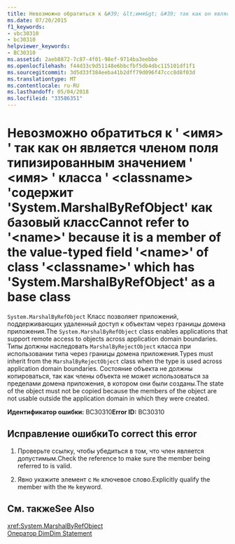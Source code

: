 ```yaml
---
title: Невозможно обратиться к &#39; &lt;имя&gt; &#39; так как он является членом поля типизированным значением &#39; &lt;имя&gt; &#39; класса &#39; &lt;classname&gt; &#39;содержит &#39;System.MarshalByRefObject&#39; как базовый класс
ms.date: 07/20/2015
f1_keywords:
- vbc30310
- bc30310
helpviewer_keywords:
- BC30310
ms.assetid: 2aeb8872-7c87-4f01-98ef-9714ba3eebbe
ms.openlocfilehash: f44d33c9d51148e6bbcfbf5db4dbc115101df1f1
ms.sourcegitcommit: 3d5d33f384eeba41b2dff79d096f47ccc8d8f03d
ms.translationtype: MT
ms.contentlocale: ru-RU
ms.lasthandoff: 05/04/2018
ms.locfileid: "33586351"
---
```

# <a name="cannot-refer-to-39ltnamegt39-because-it-is-a-member-of-the-value-typed-field-39ltnamegt39-of-class-39ltclassnamegt39-which-has-39systemmarshalbyrefobject39-as-a-base-class"></a><span data-ttu-id="0bd5a-102">Невозможно обратиться к &#39; &lt;имя&gt; &#39; так как он является членом поля типизированным значением &#39; &lt;имя&gt; &#39; класса &#39; &lt;classname&gt; &#39;содержит &#39;System.MarshalByRefObject&#39; как базовый класс</span><span class="sxs-lookup"><span data-stu-id="0bd5a-102">Cannot refer to &#39;&lt;name&gt;&#39; because it is a member of the value-typed field &#39;&lt;name&gt;&#39; of class &#39;&lt;classname&gt;&#39; which has &#39;System.MarshalByRefObject&#39; as a base class</span></span>
<span data-ttu-id="0bd5a-103">`System.MarshalByRefObject` Класс позволяет приложений, поддерживающих удаленный доступ к объектам через границы домена приложения.</span><span class="sxs-lookup"><span data-stu-id="0bd5a-103">The `System.MarshalByRefObject` class enables applications that support remote access to objects across application domain boundaries.</span></span> <span data-ttu-id="0bd5a-104">Типы должны наследовать `MarshalByRejectObject` класса при использовании типа через границы домена приложения.</span><span class="sxs-lookup"><span data-stu-id="0bd5a-104">Types must inherit from the `MarshalByRejectObject` class when the type is used across application domain boundaries.</span></span> <span data-ttu-id="0bd5a-105">Состояние объекта не должны копироваться, так как члены объекта не может использоваться за пределами домена приложения, в котором они были созданы.</span><span class="sxs-lookup"><span data-stu-id="0bd5a-105">The state of the object must not be copied because the members of the object are not usable outside the application domain in which they were created.</span></span>  
  
 <span data-ttu-id="0bd5a-106">**Идентификатор ошибки:** BC30310</span><span class="sxs-lookup"><span data-stu-id="0bd5a-106">**Error ID:** BC30310</span></span>  
  
## <a name="to-correct-this-error"></a><span data-ttu-id="0bd5a-107">Исправление ошибки</span><span class="sxs-lookup"><span data-stu-id="0bd5a-107">To correct this error</span></span>  
  
1.  <span data-ttu-id="0bd5a-108">Проверьте ссылку, чтобы убедиться в том, что член является допустимым.</span><span class="sxs-lookup"><span data-stu-id="0bd5a-108">Check the reference to make sure the member being referred to is valid.</span></span>  
  
2.  <span data-ttu-id="0bd5a-109">Явно укажите элемент с `Me` ключевое слово.</span><span class="sxs-lookup"><span data-stu-id="0bd5a-109">Explicitly qualify the member with the `Me` keyword.</span></span>  
  
## <a name="see-also"></a><span data-ttu-id="0bd5a-110">См. также</span><span class="sxs-lookup"><span data-stu-id="0bd5a-110">See Also</span></span>  
 <xref:System.MarshalByRefObject>  
 [<span data-ttu-id="0bd5a-111">Оператор Dim</span><span class="sxs-lookup"><span data-stu-id="0bd5a-111">Dim Statement</span></span>](../../../visual-basic/language-reference/statements/dim-statement.md)
